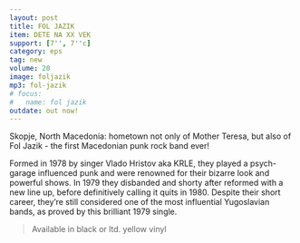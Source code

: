 ```yaml
---
layout: post
title: FOL JAZIK
item: DETE NA XX VEK
support: [7'', 7''c]
category: eps
tag: new 
volume: 20
image: foljazik
mp3: fol-jazik
# focus:
#   name: fol jazik
outdate: out now!
---
```


Skopje, North Macedonia: hometown not only of Mother Teresa, but also of Fol Jazik - the first Macedonian punk rock band ever! 

Formed in 1978 by singer Vlado Hristov aka KRLE, they played a psych-garage influenced punk and were renowned for their bizarre look and powerful shows. In 1979 they disbanded and shorty after reformed with a new line up, before definitively calling it quits in 1980. Despite their short career, they’re still considered one of the most influential Yugoslavian bands, as proved by this brilliant 1979 single.

> Available in black or ltd. yellow vinyl


